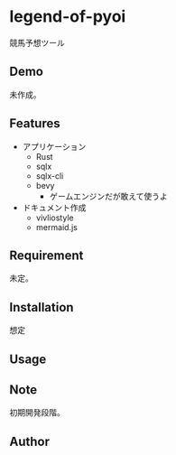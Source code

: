 # legend-of-pyoi

競馬予想ツール

## Demo

未作成。

## Features

- アプリケーション
  - Rust
  - sqlx
  - sqlx-cli
  - bevy
    - ゲームエンジンだが敢えて使うよ
- ドキュメント作成
  - vivliostyle
  - mermaid.js

## Requirement

未定。

## Installation

想定

## Usage

## Note

初期開発段階。

## Author
